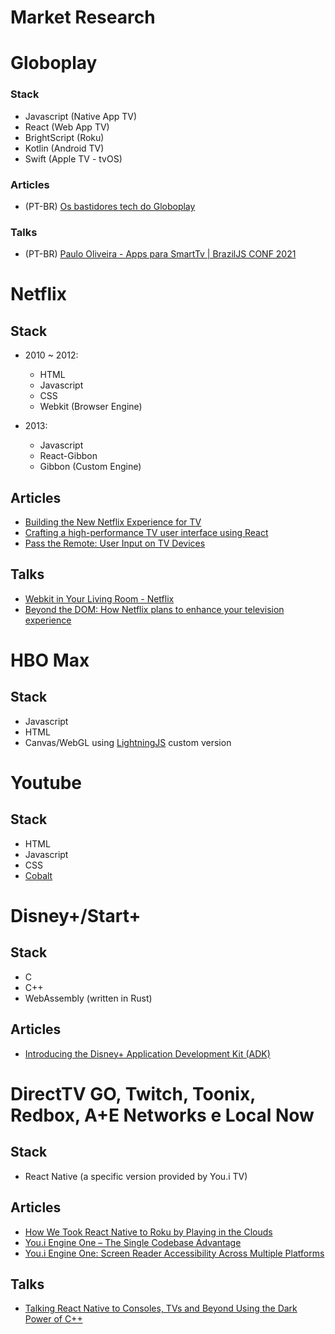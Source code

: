 # Market Research

# Globoplay

### Stack

- Javascript (Native App TV)
- React (Web App TV)
- BrightScript (Roku)
- Kotlin (Android TV)
- Swift (Apple TV - tvOS)

### Articles

- (PT-BR) [Os bastidores tech do Globoplay](https://somos.globo.com/blog/globotech/noticia/os-bastidores-tech-do-globoplay.ghtml)

### Talks

- (PT-BR) [Paulo Oliveira - Apps para SmartTv | BrazilJS CONF 2021](https://youtu.be/9WpuPhAVA6Q)

# Netflix

## Stack

- 2010 ~ 2012:

  - HTML
  - Javascript
  - CSS
  - Webkit (Browser Engine)

- 2013:

  - Javascript
  - React-Gibbon
  - Gibbon (Custom Engine)

## Articles

- [Building the New Netflix Experience for TV](https://medium.com/netflix-techblog/building-the-new-netflix-experience-for-tv-920d71d875de)
- [Crafting a high-performance TV user interface using React](https://medium.com/netflix-techblog/crafting-a-high-performance-tv-user-interface-using-react-3350e5a6ad3b)
- [Pass the Remote: User Input on TV Devices](https://netflixtechblog.com/pass-the-remote-user-input-on-tv-devices-923f6920c9a8)

## Talks

- [Webkit in Your Living Room - Netflix](https://www.youtube.com/watch?v=xuMWhto62Eo)
- [Beyond the DOM: How Netflix plans to enhance your television experience](https://www.youtube.com/watch?v=eNC0mRYGWgc)

# HBO Max

## Stack

- Javascript
- HTML
- Canvas/WebGL using [LightningJS](https://lightningjs.io/) custom version

# Youtube

## Stack

- HTML
- Javascript
- CSS
- [Cobalt](http://cobalt.dev/)

# Disney+/Start+

## Stack

- C
- C++
- WebAssembly (written in Rust)

## Articles

- [Introducing the Disney+ Application Development Kit (ADK)](https://medium.com/disney-streaming/introducing-the-disney-application-development-kit-adk-ad85ca139073)

# DirectTV GO, Twitch, Toonix, Redbox, A+E Networks e Local Now

## Stack

- React Native (a specific version provided by You.i TV)

## Articles

- [How We Took React Native to Roku by Playing in the Clouds](https://www.youi.tv/react-native-roku-cloud)
- [You.i Engine One – The Single Codebase Advantage](https://www.youi.tv/single-codebase-advantage)
- [You.i Engine One: Screen Reader Accessibility Across Multiple Platforms](https://www.youi.tv/you-i-engine-one-screen-reader-accessibility)

## Talks

- [Talking React Native to Consoles, TVs and Beyond Using the Dark Power of C++](https://www.youtube.com/watch?v=hWjX3T6esWE)
